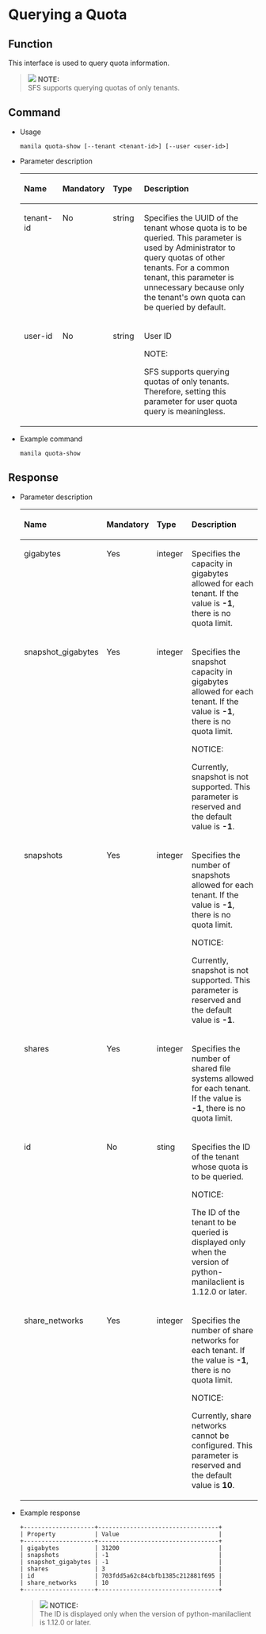 # Querying a Quota<a name="EN-US_TOPIC_0090543963"></a>

## Function<a name="section63927665153611"></a>

This interface is used to query quota information.

>![](/images/icon-note.gif) **NOTE:**   
>SFS supports querying quotas of only tenants.  

## Command<a name="section29716671153611"></a>

-   Usage

    ```
    manila quota-show [--tenant <tenant-id>] [--user <user-id>]
    ```

-   Parameter description

    <a name="table62930403153611"></a>
    <table><thead align="left"><tr id="row44000776153611"><th class="cellrowborder" valign="top" width="16.16161616161616%" id="mcps1.1.5.1.1"><p id="p7293140153611"><a name="p7293140153611"></a><a name="p7293140153611"></a>Name</p>
    </th>
    <th class="cellrowborder" valign="top" width="21.21212121212121%" id="mcps1.1.5.1.2"><p id="p53873435153611"><a name="p53873435153611"></a><a name="p53873435153611"></a>Mandatory</p>
    </th>
    <th class="cellrowborder" valign="top" width="13.13131313131313%" id="mcps1.1.5.1.3"><p id="p1672135153611"><a name="p1672135153611"></a><a name="p1672135153611"></a>Type</p>
    </th>
    <th class="cellrowborder" valign="top" width="49.494949494949495%" id="mcps1.1.5.1.4"><p id="p1225280153611"><a name="p1225280153611"></a><a name="p1225280153611"></a>Description</p>
    </th>
    </tr>
    </thead>
    <tbody><tr id="row32138861153611"><td class="cellrowborder" valign="top" width="16.16161616161616%" headers="mcps1.1.5.1.1 "><p id="p53110967153611"><a name="p53110967153611"></a><a name="p53110967153611"></a>tenant-id</p>
    </td>
    <td class="cellrowborder" valign="top" width="21.21212121212121%" headers="mcps1.1.5.1.2 "><p id="p7021061153611"><a name="p7021061153611"></a><a name="p7021061153611"></a>No</p>
    </td>
    <td class="cellrowborder" valign="top" width="13.13131313131313%" headers="mcps1.1.5.1.3 "><p id="p31835072153611"><a name="p31835072153611"></a><a name="p31835072153611"></a>string</p>
    </td>
    <td class="cellrowborder" valign="top" width="49.494949494949495%" headers="mcps1.1.5.1.4 "><p id="p28504015153611"><a name="p28504015153611"></a><a name="p28504015153611"></a>Specifies the UUID of the tenant whose quota is to be queried. This parameter is used by Administrator to query quotas of other tenants. For a common tenant, this parameter is unnecessary because only the tenant's own quota can be queried by default.</p>
    </td>
    </tr>
    <tr id="row55209546153611"><td class="cellrowborder" valign="top" width="16.16161616161616%" headers="mcps1.1.5.1.1 "><p id="p42788211153611"><a name="p42788211153611"></a><a name="p42788211153611"></a>user-id</p>
    </td>
    <td class="cellrowborder" valign="top" width="21.21212121212121%" headers="mcps1.1.5.1.2 "><p id="p43293028153611"><a name="p43293028153611"></a><a name="p43293028153611"></a>No</p>
    </td>
    <td class="cellrowborder" valign="top" width="13.13131313131313%" headers="mcps1.1.5.1.3 "><p id="p17074374153611"><a name="p17074374153611"></a><a name="p17074374153611"></a>string</p>
    </td>
    <td class="cellrowborder" valign="top" width="49.494949494949495%" headers="mcps1.1.5.1.4 "><p id="p40847040153611"><a name="p40847040153611"></a><a name="p40847040153611"></a>User ID</p>
    <div class="note" id="note14445102082520"><a name="note14445102082520"></a><a name="note14445102082520"></a><span class="notetitle"> NOTE: </span><div class="notebody"><p id="p184461820142518"><a name="p184461820142518"></a><a name="p184461820142518"></a>SFS supports querying quotas of only tenants. Therefore, setting this parameter for user quota query is meaningless.</p>
    </div></div>
    </td>
    </tr>
    </tbody>
    </table>

-   Example command

    ```
    manila quota-show
    ```


## Response<a name="section51404336153611"></a>

-   Parameter description

    <a name="table41810086153611"></a>
    <table><thead align="left"><tr id="row54498648153611"><th class="cellrowborder" valign="top" width="25.942594259425945%" id="mcps1.1.5.1.1"><p id="p52314340153611"><a name="p52314340153611"></a><a name="p52314340153611"></a>Name</p>
    </th>
    <th class="cellrowborder" valign="top" width="13.431343134313432%" id="mcps1.1.5.1.2"><p id="p9603173153611"><a name="p9603173153611"></a><a name="p9603173153611"></a>Mandatory</p>
    </th>
    <th class="cellrowborder" valign="top" width="15.441544154415443%" id="mcps1.1.5.1.3"><p id="p39659587153611"><a name="p39659587153611"></a><a name="p39659587153611"></a>Type</p>
    </th>
    <th class="cellrowborder" valign="top" width="45.18451845184518%" id="mcps1.1.5.1.4"><p id="p58309989153611"><a name="p58309989153611"></a><a name="p58309989153611"></a>Description</p>
    </th>
    </tr>
    </thead>
    <tbody><tr id="row25488692153611"><td class="cellrowborder" valign="top" width="25.942594259425945%" headers="mcps1.1.5.1.1 "><p id="p51318167153611"><a name="p51318167153611"></a><a name="p51318167153611"></a>gigabytes</p>
    </td>
    <td class="cellrowborder" valign="top" width="13.431343134313432%" headers="mcps1.1.5.1.2 "><p id="p63130871153611"><a name="p63130871153611"></a><a name="p63130871153611"></a>Yes</p>
    </td>
    <td class="cellrowborder" valign="top" width="15.441544154415443%" headers="mcps1.1.5.1.3 "><p id="p44053564141022"><a name="p44053564141022"></a><a name="p44053564141022"></a>integer</p>
    </td>
    <td class="cellrowborder" valign="top" width="45.18451845184518%" headers="mcps1.1.5.1.4 "><p id="p47753777141039"><a name="p47753777141039"></a><a name="p47753777141039"></a>Specifies the capacity in gigabytes allowed for each tenant. If the value is <strong id="b14817324343"><a name="b14817324343"></a><a name="b14817324343"></a>-1</strong>, there is no quota limit.</p>
    </td>
    </tr>
    <tr id="row63928818153611"><td class="cellrowborder" valign="top" width="25.942594259425945%" headers="mcps1.1.5.1.1 "><p id="p10851801153611"><a name="p10851801153611"></a><a name="p10851801153611"></a>snapshot_gigabytes</p>
    </td>
    <td class="cellrowborder" valign="top" width="13.431343134313432%" headers="mcps1.1.5.1.2 "><p id="p6580651153611"><a name="p6580651153611"></a><a name="p6580651153611"></a>Yes</p>
    </td>
    <td class="cellrowborder" valign="top" width="15.441544154415443%" headers="mcps1.1.5.1.3 "><p id="p63270738153611"><a name="p63270738153611"></a><a name="p63270738153611"></a>integer</p>
    </td>
    <td class="cellrowborder" valign="top" width="45.18451845184518%" headers="mcps1.1.5.1.4 "><p id="p1441139141336"><a name="p1441139141336"></a><a name="p1441139141336"></a>Specifies the snapshot capacity in gigabytes allowed for each tenant. If the value is <strong id="b532119171"><a name="b532119171"></a><a name="b532119171"></a>-1</strong>, there is no quota limit.</p>
    <div class="notice" id="note197181343122910"><a name="note197181343122910"></a><a name="note197181343122910"></a><span class="noticetitle"> NOTICE: </span><div class="noticebody"><p id="p14718164311291"><a name="p14718164311291"></a><a name="p14718164311291"></a>Currently, snapshot is not supported. This parameter is reserved and the default value is <strong id="b1389319112361"><a name="b1389319112361"></a><a name="b1389319112361"></a>-1</strong>.</p>
    </div></div>
    </td>
    </tr>
    <tr id="row20579050153611"><td class="cellrowborder" valign="top" width="25.942594259425945%" headers="mcps1.1.5.1.1 "><p id="p56290355153611"><a name="p56290355153611"></a><a name="p56290355153611"></a>snapshots</p>
    </td>
    <td class="cellrowborder" valign="top" width="13.431343134313432%" headers="mcps1.1.5.1.2 "><p id="p63224941153611"><a name="p63224941153611"></a><a name="p63224941153611"></a>Yes</p>
    </td>
    <td class="cellrowborder" valign="top" width="15.441544154415443%" headers="mcps1.1.5.1.3 "><p id="p20946624153611"><a name="p20946624153611"></a><a name="p20946624153611"></a>integer</p>
    </td>
    <td class="cellrowborder" valign="top" width="45.18451845184518%" headers="mcps1.1.5.1.4 "><p id="p48840770141254"><a name="p48840770141254"></a><a name="p48840770141254"></a>Specifies the number of snapshots allowed for each tenant. If the value is <strong id="b0418141614368"><a name="b0418141614368"></a><a name="b0418141614368"></a>-1</strong>, there is no quota limit.</p>
    <div class="notice" id="note158671348161917"><a name="note158671348161917"></a><a name="note158671348161917"></a><span class="noticetitle"> NOTICE: </span><div class="noticebody"><p id="p27129783102229"><a name="p27129783102229"></a><a name="p27129783102229"></a>Currently, snapshot is not supported. This parameter is reserved and the default value is <strong id="b1456811903620"><a name="b1456811903620"></a><a name="b1456811903620"></a>-1</strong>.</p>
    </div></div>
    </td>
    </tr>
    <tr id="row36376940153611"><td class="cellrowborder" valign="top" width="25.942594259425945%" headers="mcps1.1.5.1.1 "><p id="p60851010153611"><a name="p60851010153611"></a><a name="p60851010153611"></a>shares</p>
    </td>
    <td class="cellrowborder" valign="top" width="13.431343134313432%" headers="mcps1.1.5.1.2 "><p id="p29984814153611"><a name="p29984814153611"></a><a name="p29984814153611"></a>Yes</p>
    </td>
    <td class="cellrowborder" valign="top" width="15.441544154415443%" headers="mcps1.1.5.1.3 "><p id="p12850837153611"><a name="p12850837153611"></a><a name="p12850837153611"></a>integer</p>
    </td>
    <td class="cellrowborder" valign="top" width="45.18451845184518%" headers="mcps1.1.5.1.4 "><p id="p201648414136"><a name="p201648414136"></a><a name="p201648414136"></a>Specifies the number of shared file systems allowed for each tenant. If the value is <strong id="b1014212118427"><a name="b1014212118427"></a><a name="b1014212118427"></a>-1</strong>, there is no quota limit.</p>
    </td>
    </tr>
    <tr id="row19857148511"><td class="cellrowborder" valign="top" width="25.942594259425945%" headers="mcps1.1.5.1.1 "><p id="p138591348215"><a name="p138591348215"></a><a name="p138591348215"></a>id</p>
    </td>
    <td class="cellrowborder" valign="top" width="13.431343134313432%" headers="mcps1.1.5.1.2 "><p id="p3859154819113"><a name="p3859154819113"></a><a name="p3859154819113"></a>No</p>
    </td>
    <td class="cellrowborder" valign="top" width="15.441544154415443%" headers="mcps1.1.5.1.3 "><p id="p3859164814113"><a name="p3859164814113"></a><a name="p3859164814113"></a>sting</p>
    </td>
    <td class="cellrowborder" valign="top" width="45.18451845184518%" headers="mcps1.1.5.1.4 "><p id="p1185911481811"><a name="p1185911481811"></a><a name="p1185911481811"></a>Specifies the ID of the tenant whose quota is to be queried.</p>
    <div class="notice" id="note1548313412211"><a name="note1548313412211"></a><a name="note1548313412211"></a><span class="noticetitle"> NOTICE: </span><div class="noticebody"><p id="p164853411218"><a name="p164853411218"></a><a name="p164853411218"></a>The ID of the tenant to be queried is displayed only when the version of python-manilaclient is 1.12.0 or later.</p>
    </div></div>
    </td>
    </tr>
    <tr id="row40128625153611"><td class="cellrowborder" valign="top" width="25.942594259425945%" headers="mcps1.1.5.1.1 "><p id="p29193167153611"><a name="p29193167153611"></a><a name="p29193167153611"></a>share_networks</p>
    </td>
    <td class="cellrowborder" valign="top" width="13.431343134313432%" headers="mcps1.1.5.1.2 "><p id="p15836293153611"><a name="p15836293153611"></a><a name="p15836293153611"></a>Yes</p>
    </td>
    <td class="cellrowborder" valign="top" width="15.441544154415443%" headers="mcps1.1.5.1.3 "><p id="p7671356153611"><a name="p7671356153611"></a><a name="p7671356153611"></a>integer</p>
    </td>
    <td class="cellrowborder" valign="top" width="45.18451845184518%" headers="mcps1.1.5.1.4 "><p id="p21308240141321"><a name="p21308240141321"></a><a name="p21308240141321"></a>Specifies the number of share networks for each tenant. If the value is <strong id="b20472289420"><a name="b20472289420"></a><a name="b20472289420"></a>-1</strong>, there is no quota limit.</p>
    <div class="notice" id="note186291919112618"><a name="note186291919112618"></a><a name="note186291919112618"></a><span class="noticetitle"> NOTICE: </span><div class="noticebody"><p id="p1763071952616"><a name="p1763071952616"></a><a name="p1763071952616"></a>Currently, share networks cannot be configured. This parameter is reserved and the default value is <strong id="b123961524315"><a name="b123961524315"></a><a name="b123961524315"></a>10</strong>.</p>
    </div></div>
    </td>
    </tr>
    </tbody>
    </table>


-   Example response

    ```
    +--------------------+----------------------------------+
    | Property           | Value                            |
    +--------------------+----------------------------------+
    | gigabytes          | 31200                            |
    | snapshots          | -1                               |
    | snapshot_gigabytes | -1                               |
    | shares             | 3                                | 
    | id                 | 703fdd5a62c84cbfb1385c212881f695 |
    | share_networks     | 10                               |
    +--------------------+----------------------------------+
    ```

    >![](/images/icon-notice.gif) **NOTICE:**   
    >The ID is displayed only when the version of python-manilaclient is 1.12.0 or later.  


